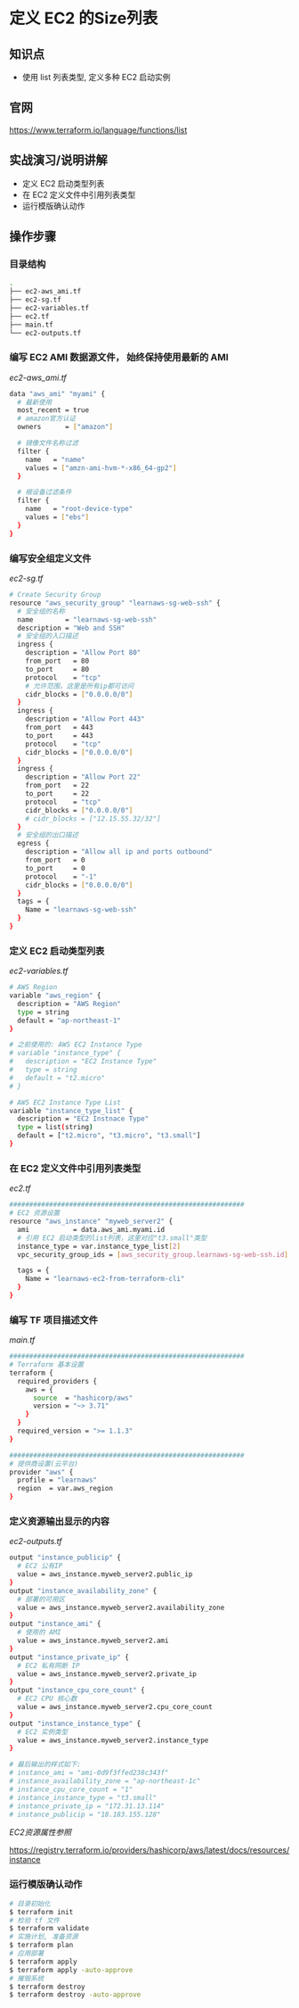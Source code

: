 定义 EC2 的Size列表
=====================================

## 知识点

* 使用 list 列表类型, 定义多种 EC2 启动实例

## 官网

https://www.terraform.io/language/functions/list

## 实战演习/说明讲解

+ 定义 EC2 启动类型列表
+ 在 EC2 定义文件中引用列表类型
+ 运行模版确认动作

## 操作步骤

### 目录结构

```bash
.
├── ec2-aws_ami.tf
├── ec2-sg.tf
├── ec2-variables.tf
├── ec2.tf
├── main.tf
└── ec2-outputs.tf
```

### 编写 EC2 AMI 数据源文件， 始终保持使用最新的 AMI

*ec2-aws_ami.tf*

```bash
data "aws_ami" "myami" {
  # 最新使用
  most_recent = true
  # amazon官方认证
  owners      = ["amazon"]

  # 镜像文件名称过滤
  filter {
    name   = "name"
    values = ["amzn-ami-hvm-*-x86_64-gp2"]
  }

  # 根设备过滤条件
  filter {
    name   = "root-device-type"
    values = ["ebs"]
  }
}
```

### 编写安全组定义文件

*ec2-sg.tf*

```bash
# Create Security Group
resource "aws_security_group" "learnaws-sg-web-ssh" {
  # 安全组的名称
  name        = "learnaws-sg-web-ssh"
  description = "Web and SSH"
  # 安全组的入口描述
  ingress {
    description = "Allow Port 80"
    from_port   = 80
    to_port     = 80
    protocol    = "tcp"
    # 允许范围，这里是所有ip都可访问
    cidr_blocks = ["0.0.0.0/0"]
  }
  ingress {
    description = "Allow Port 443"
    from_port   = 443
    to_port     = 443
    protocol    = "tcp"
    cidr_blocks = ["0.0.0.0/0"]
  }
  ingress {
    description = "Allow Port 22"
    from_port   = 22
    to_port     = 22
    protocol    = "tcp"
    cidr_blocks = ["0.0.0.0/0"]
    # cidr_blocks = ["12.15.55.32/32"]
  }
  # 安全组的出口描述
  egress {
    description = "Allow all ip and ports outbound"
    from_port   = 0
    to_port     = 0
    protocol    = "-1"
    cidr_blocks = ["0.0.0.0/0"]
  }
  tags = {
    Name = "learnaws-sg-web-ssh"
  }
}
```

### 定义 EC2 启动类型列表

*ec2-variables.tf*

```bash
# AWS Region
variable "aws_region" {
  description = "AWS Region"
  type = string
  default = "ap-northeast-1"
}

# 之前使用的: AWS EC2 Instance Type
# variable "instance_type" {
#   description = "EC2 Instance Type"
#   type = string
#   default = "t2.micro"  
# }

# AWS EC2 Instance Type List
variable "instance_type_list" {
  description = "EC2 Instnace Type"
  type = list(string)
  default = ["t2.micro", "t3.micro", "t3.small"]
}
```

### 在 EC2 定义文件中引用列表类型

*ec2.tf*

```bash
###########################################################
# EC2 资源设置
resource "aws_instance" "myweb_server2" {
  ami           = data.aws_ami.myami.id
  # 引用 EC2 启动类型的list列表，这里对应"t3.small"类型
  instance_type = var.instance_type_list[2]
  vpc_security_group_ids = [aws_security_group.learnaws-sg-web-ssh.id]

  tags = {
    Name = "learnaws-ec2-from-terraform-cli"
  }
}
```

### 编写 TF 项目描述文件

*main.tf*

```bash
###########################################################
# Terraform 基本设置
terraform {
  required_providers {
    aws = {
      source  = "hashicorp/aws"
      version = "~> 3.71"
    }
  }
  required_version = ">= 1.1.3"
}

###########################################################
# 提供商设置(云平台)
provider "aws" {
  profile = "learnaws"
  region  = var.aws_region
}
```

### 定义资源输出显示的内容

*ec2-outputs.tf*

```bash
output "instance_publicip" {
  # EC2 公有IP
  value = aws_instance.myweb_server2.public_ip
}
output "instance_availability_zone" {
  # 部署的可用区
  value = aws_instance.myweb_server2.availability_zone
}
output "instance_ami" {
  # 使用的 AMI
  value = aws_instance.myweb_server2.ami
}
output "instance_private_ip" {
  # EC2 私有网断 IP
  value = aws_instance.myweb_server2.private_ip
}
output "instance_cpu_core_count" {
  # EC2 CPU 核心数
  value = aws_instance.myweb_server2.cpu_core_count
}
output "instance_instance_type" {
  # EC2 实例类型
  value = aws_instance.myweb_server2.instance_type
}

# 最后输出的样式如下:
# instance_ami = "ami-0d9f3ffed238c343f"
# instance_availability_zone = "ap-northeast-1c"
# instance_cpu_core_count = "1"
# instance_instance_type = "t3.small"
# instance_private_ip = "172.31.13.114"
# instance_publicip = "18.183.155.128"
```

_EC2资源属性参照_

https://registry.terraform.io/providers/hashicorp/aws/latest/docs/resources/instance

### 运行模版确认动作

```bash
# 目录初始化
$ terraform init
# 检验 tf 文件
$ terraform validate
# 实施计划, 准备资源
$ terraform plan
# 应用部署
$ terraform apply
$ terraform apply -auto-approve
# 摧毁系统
$ terraform destroy
$ terraform destroy -auto-approve
```

